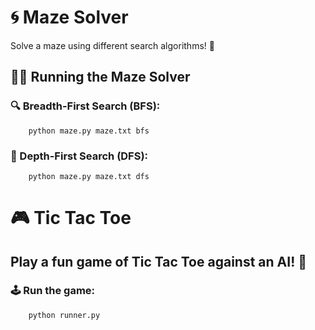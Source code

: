 # 🌀 Maze Solver
Solve a maze using different search algorithms! 🏁

## 🏃‍♂️ Running the Maze Solver
### 🔍 Breadth-First Search (BFS):
        python maze.py maze.txt bfs
### 🌲 Depth-First Search (DFS):
        python maze.py maze.txt dfs


      
# 🎮 Tic Tac Toe
## Play a fun game of Tic Tac Toe against an AI! 🤖

### 🕹️ Run the game:
        python runner.py
